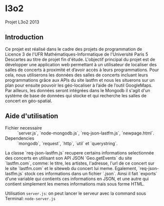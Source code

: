 l3o2
====

Projet L3o2 2013

Introduction
-------------

Ce projet est réalisé dans le cadre des projets de programmation de Licence 3 de l'UFR Mathématiques-Informatique de l'Université Paris 5 Descartes au titre de projet fin d'étude. 
L'objectif principal du projet est de développer une application web permettant à un utilisateur de localiser des salles de concerts à proximité  et d’avoir accès à leurs programmations. Pour cela, nous utiliserons les données des salles de concerts incluant leurs programmations grâce aux APIs du site lastfm et nous les situerons sur un plan pour ensuite pouvoir les géo-localiser à l’aide de l’outil  GoogleMaps. Par ailleurs, les données seront intégrées dans le Mongodb il s'agit d'un système de base de données qui stocke et qui recherche les salles de concert en  géo-spatial.


Aide d'utilisation
------------------
<dl>
<dt>Fichier necessaire</dt>
<dd>`server.js`, `node-mongodb.js`, `req-json-lastfm.js`, `newpage.html`. </dd>

<dt>Dependencies</dt>
<dd>`mongodb`, `request`, `http`, `util` et `querystring`.</dd>
<dl>
La classe `req-json-lastfm.js` recupere certains informations selectionnée des concerts en utilisant son API JSON `Geo.getEvents` du site `lastfm.com`, comme: le titre, les artistes, l'adresse, l'url de ce concert sur le site `lastfm.com` et le siteweb du concert lui meme. Egalement, `req-json-lastfm.js` stock ces informations dans un fichier `.json`. Ainsi il fait `exports` d'une variable qui contients ces informations en JSON, et une autre qui contient simplement les memes informations mais sous forme HTML.

Utilisation `server.js`:
on peut lancer le serveur avec la command sous Terminal: `node-server.js`
